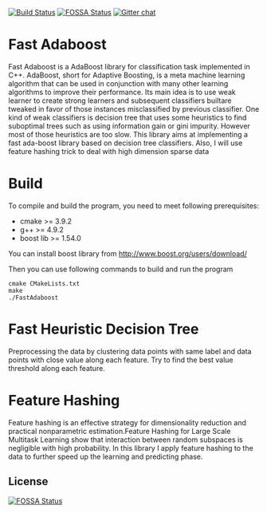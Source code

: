 [![Build Status](https://travis-ci.com/lucafuji/FastAdaboost.svg?branch=master)](https://travis-ci.com/lucafuji/FastAdaboost)
[![FOSSA Status](https://app.fossa.io/api/projects/git%2Bgithub.com%2Flucafuji%2FFastAdaboost.svg?type=shield)](https://app.fossa.io/projects/git%2Bgithub.com%2Flucafuji%2FFastAdaboost?ref=badge_shield)
[![Gitter chat](https://badges.gitter.im/gitterHQ/gitter.png)](https://gitter.im/gitterHQ/gitter)

Fast Adaboost 
===============================================

Fast Adaboost is a AdaBoost library for classification task implemented in C++. AdaBoost, short for Adaptive Boosting, is a meta machine learning algorithm that can be used in conjunction with many other learning algorithms to improve their performance. Its main idea is to use weak learner to create strong learners and subsequent classifiers builtare tweaked in favor of those instances misclassified by previous classifier. One kind of weak classifiers is decision tree that uses some heuristics to find suboptimal trees such as using information gain or gini impurity. However most of those heuristics are too slow. This library aims at implementing a fast ada-boost library based on decision tree classifiers. Also, I will use feature hashing trick to deal with high dimension sparse data

Build
===============================================
To compile and build the program, you need to meet following prerequisites:

* cmake >= 3.9.2
* g++ >= 4.9.2
* boost lib >= 1.54.0

You can install boost library from http://www.boost.org/users/download/

Then you can use following commands to build and run the program
```$bash
cmake CMakeLists.txt
make
./FastAdaboost
```


Fast Heuristic Decision Tree
===============================================

Preprocessing the data by clustering data points with same label and data points with close value along each feature.
Try to find the best value threshold along each feature.

Feature Hashing
===============================================

Feature hashing is an effective strategy for dimensionality reduction and practical nonparametric estimation.Feature Hashing for Large Scale Multitask Learning show that interaction between random subspaces is negligible with high probability.
In this library I apply feature hashing to the data to further speed up the learning and predicting phase.


## License
[![FOSSA Status](https://app.fossa.io/api/projects/git%2Bgithub.com%2Flucafuji%2FFastAdaboost.svg?type=large)](https://app.fossa.io/projects/git%2Bgithub.com%2Flucafuji%2FFastAdaboost?ref=badge_large)
